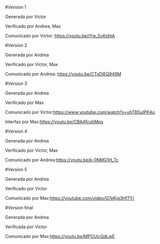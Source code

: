 ﻿#Version 1
	
Generada por Víctor
	
Verificado por Andrea, Max
	
Comunicado por Víctor: https://youtu.be/iYw_5uKshtA



#Version 2
	
Generada por Andrea
	
Verificado por Víctor, Max
	
Comunicado por Andrea: https://youtu.be/CTxDIEQ949M



#Version 3
	
Generada por Andrea
	
Verificado por Max
	
Comunicado por Víctor:https://www.youtube.com/watch?v=uhTBSulPKAo
	
Interfaz por Max:https://youtu.be/CBA4fcuhMps



#Version 4
	
Generada por Andrea
	
Verificado por Víctor, Max
	
Comunicado por Andrea:https://youtu.be/k-0NMG1H_Tc
	


#Version 5
	
Generada por Andrea
	
Verificado por Víctor
	
Comunicado por Max:https://youtube.com/video/G7eKjg3Hf7Y/

#Version final

Generada por Andrea

Verificada por Victor

Comunicado por Max:https://youtu.be/MPCUjcQdLwE